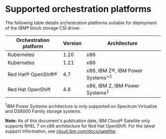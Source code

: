 # Supported orchestration platforms

The following table details orchestration platforms suitable for deployment of the IBM® block storage CSI driver.

|Orchestration platform|Version|Architecture|
|----------------------|-------|------------|
|Kubernetes|1.20|x86|
|Kubernetes|1.21|x86|
|Red Hat® OpenShift®|4.7|x86, IBM Z®, IBM Power Systems™<sup>1</sup>|
|Red Hat OpenShift|4.8|x86, IBM Z, IBM Power Systems<sup>1</sup>|

<sup>1</sup>IBM Power Systems architecture is only supported on Spectrum Virtualize and DS8000 Family storage systems.

**Note:** As of this document's publication date, IBM Cloud® Satellite only supports RHEL 7 on x86 architecture for Red Hat OpenShift. For the latest support information, see [cloud.ibm.com/docs/satellite](https://cloud.ibm.com/docs/satellite).

